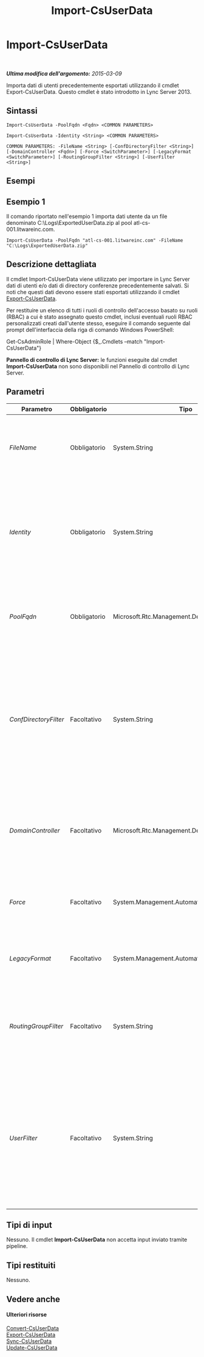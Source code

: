 ﻿---
title: Import-CsUserData
TOCTitle: Import-CsUserData
ms:assetid: f39ef951-ee5b-4200-b6fb-68a4d4d6e86f
ms:mtpsurl: https://technet.microsoft.com/it-it/library/JJ205373(v=OCS.15)
ms:contentKeyID: 49302451
ms.date: 08/24/2015
mtps_version: v=OCS.15
ms.translationtype: HT
---

# Import-CsUserData

 

_**Ultima modifica dell'argomento:** 2015-03-09_

Importa dati di utenti precedentemente esportati utilizzando il cmdlet Export-CsUserData. Questo cmdlet è stato introdotto in Lync Server 2013.

## Sintassi

    Import-CsUserData -PoolFqdn <Fqdn> <COMMON PARAMETERS>

    Import-CsUserData -Identity <String> <COMMON PARAMETERS>

    COMMON PARAMETERS: -FileName <String> [-ConfDirectoryFilter <String>] [-DomainController <Fqdn>] [-Force <SwitchParameter>] [-LegacyFormat <SwitchParameter>] [-RoutingGroupFilter <String>] [-UserFilter <String>]

## Esempi

## Esempio 1

Il comando riportato nell'esempio 1 importa dati utente da un file denominato C:\\Logs\\ExportedUserData.zip al pool atl-cs-001.litwareinc.com.

    Import-CsUserData -PoolFqdn "atl-cs-001.litwareinc.com" -FileName "C:\Logs\ExportedUserData.zip"

## Descrizione dettagliata

Il cmdlet Import-CsUserData viene utilizzato per importare in Lync Server dati di utenti e/o dati di directory conferenze precedentemente salvati. Si noti che questi dati devono essere stati esportati utilizzando il cmdlet [Export-CsUserData](export-csuserdata.md).

Per restituire un elenco di tutti i ruoli di controllo dell'accesso basato su ruoli (RBAC) a cui è stato assegnato questo cmdlet, inclusi eventuali ruoli RBAC personalizzati creati dall'utente stesso, eseguire il comando seguente dal prompt dell'interfaccia della riga di comando Windows PowerShell:

Get-CsAdminRole | Where-Object {$\_.Cmdlets –match "Import-CsUserData"}

**Pannello di controllo di Lync Server:** le funzioni eseguite dal cmdlet **Import-CsUserData** non sono disponibili nel Pannello di controllo di Lync Server.

## Parametri


<table>
<colgroup>
<col style="width: 25%" />
<col style="width: 25%" />
<col style="width: 25%" />
<col style="width: 25%" />
</colgroup>
<thead>
<tr class="header">
<th>Parametro</th>
<th>Obbligatorio</th>
<th>Tipo</th>
<th>Descrizione</th>
</tr>
</thead>
<tbody>
<tr class="odd">
<td><p><em>FileName</em></p></td>
<td><p>Obbligatorio</p></td>
<td><p>System.String</p></td>
<td><p>Percorso completo del file di input contenente il dati utente esportati. Ad esempio:</p>
<p>-InputFile &quot;C:\Data\ExportedUsers.xml&quot;</p></td>
</tr>
<tr class="even">
<td><p><em>Identity</em></p></td>
<td><p>Obbligatorio</p></td>
<td><p>System.String</p></td>
<td><p>Identità del servizio del database utenti in cui devono essere importati i dati, ad esempio:</p>
<p>-Identity &quot;UserDatabase:atl-sql-001.litwareinc.com&quot;</p>
<p>Non è possibile utilizzare i parametri Identity e PoolFqdn nello stesso comando.</p></td>
</tr>
<tr class="odd">
<td><p><em>PoolFqdn</em></p></td>
<td><p>Obbligatorio</p></td>
<td><p>Microsoft.Rtc.Management.Deploy.Fqdn</p></td>
<td><p>Nome di dominio completo del pool di registrazione per i dati utente da importare. Ad esempio:</p>
<p>–PoolFqdn &quot;atl-cs-001.litwareinc.com&quot;</p></td>
</tr>
<tr class="even">
<td><p><em>ConfDirectoryFilter</em></p></td>
<td><p>Facoltativo</p></td>
<td><p>System.String</p></td>
<td><p>Quando specificato, consente di importare informazioni sulla directory conferenze specificata. Ad esempio, per importare dati dalla directory conferenze con ID 13, utilizzare la sintassi seguente:</p>
<p>-ConfDirectoryFilter 13</p>
<p>È possibile restituire gli ID della directory conferenze utilizzando il comando seguente:</p>
<p>Get-CsConferenceDirectory</p></td>
</tr>
<tr class="odd">
<td><p><em>DomainController</em></p></td>
<td><p>Facoltativo</p></td>
<td><p>Microsoft.Rtc.Management.Deploy.Fqdn</p></td>
<td><p>Consente agli amministratori di specificare il nome FQDN del controller di dominio da utilizzare quando si esegue il cmdlet <strong>Import-CsUserData</strong>. Se non viene specificato, il cmdlet utilizzerà il primo controller di dominio disponibile.</p></td>
</tr>
<tr class="even">
<td><p><em>Force</em></p></td>
<td><p>Facoltativo</p></td>
<td><p>System.Management.Automation.SwitchParameter</p></td>
<td><p>Impedisce la visualizzazione di eventuali messaggi di errore non irreversibili che potrebbero verificarsi durante l'esecuzione del comando.</p></td>
</tr>
<tr class="odd">
<td><p><em>LegacyFormat</em></p></td>
<td><p>Facoltativo</p></td>
<td><p>System.Management.Automation.SwitchParameter</p></td>
<td><p>Indica che i dati da importare sono stati esportati da una versione precedente di Lync Server o Office Communications Server.</p></td>
</tr>
<tr class="even">
<td><p><em>RoutingGroupFilter</em></p></td>
<td><p>Facoltativo</p></td>
<td><p>System.String</p></td>
<td><p>Consente di importare solo i dati relativi agli utenti appartenenti allo stesso gruppo di routing. I gruppi di routing vengono utilizzati da Lync Server per determinare il Front End Server utilizzato dagli utenti per la registrazione.</p></td>
</tr>
<tr class="odd">
<td><p><em>UserFilter</em></p></td>
<td><p>Facoltativo</p></td>
<td><p>System.String</p></td>
<td><p>Consente di importare i dati utente per un solo utente. Per convertire i dati per un utente specificato (e solo per tale utente), impostare il parametro UserFilter sull'indirizzo SIP di tale utente, assicurandosi di omettere il prefisso sip:. Ad esempio:</p>
<p>-UserFilter &quot;kenmyer@litwareinc.com&quot;</p>
<p>Questo parametro consente di importare i dati di un utente alla volta.</p></td>
</tr>
</tbody>
</table>


## Tipi di input

Nessuno. Il cmdlet **Import-CsUserData** non accetta input inviato tramite pipeline.

## Tipi restituiti

Nessuno.

## Vedere anche

#### Ulteriori risorse

[Convert-CsUserData](convert-csuserdata.md)  
[Export-CsUserData](export-csuserdata.md)  
[Sync-CsUserData](sync-csuserdata.md)  
[Update-CsUserData](update-csuserdata.md)


